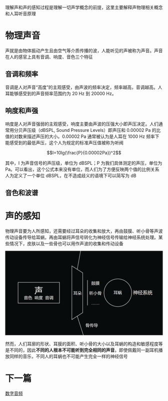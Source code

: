 理解声和声的感知过程是理解一切声学概念的前提，这里主要解释声物理相关概念和人耳听音原理

# 物理声音

声就是由物体振动产生且由空气等介质传播的波，人能听见的声被称为声音。声音在人的感官上具有音调、响度、音色三个特征

## 音调和频率

音调是人对声音“高度”的主观感受，由声波的频率决定，频率越高，音调越高。人耳能够感受到的声音频率范围约为 20 Hz 到 20000 Hz。

## 响度和声强

响度是人对声音强弱的主观感受，响度主要由声波的压强大小即声压决定。人们通常用分贝声压级（dBSPL, Sound Pressure Levels）即声压和 0.00002 Pa 的比值的对数来描述声压的大小。0.00002 Pa 通常被认为是人耳在 1000 Hz 频率下能感受到的最低声压，这个人为规定的标准声压值被称为听阀

$$I=10lg(\frac{P}{0.00002Pa})^2$$

其中，I 为声音信号的声压级，单位为 dBSPL；P 为我们具体测定的声压，单位为 Pa。<!-- 关于声强级和声压级等概念，这里是否有不严谨之处？ -->可以看出，这个公式本来没有单位，而人们为了方便反映两个值的比例关系人为定义了一个单位 dBSPL，在不造成歧义的语境下可以简写为 dB

## 音色和波谱

# 声的感知

物理声音要为人所感知，还需要经过耳朵的收集和放大，再由鼓膜、听小骨等声波传动设备传导给耳蜗，再由耳蜗将声信号转化为神经信号传输给神经系统处理。某些情况下，皮肤以及一些骨也可以用作声波的收集和传动设备

![sound](../resource/sound2.png)

然而，人们耳廓的形状、耳膜的面积、听小骨的大小以及耳蜗的构造和敏感程度等是不同的，因此**不同的人根本不可能听到完全相同的声音**。即使佩戴同一副耳机播放同样的音乐，不同人的耳蜗也不可能产生完全一样的神经信号

# 下一篇

[数字音频](数字音频.md)

